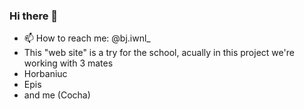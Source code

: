 ### Hi there 👋
- 📫 How to reach me: @bj.iwnl_
- This "web site" is a try for the school, acually in this project we're working with 3 mates
- Horbaniuc
- Epis
- and me (Cocha)

<!--
**Cochanius/Cochanius** is a ✨ _special_ ✨ repository because its `README.md` (this file) appears on your GitHub profile.

Here are some ideas to get you started:

- 🔭 I’m currently working on ...
- 🌱 I’m currently learning ...
- 👯 I’m looking to collaborate on ...
- 🤔 I’m looking for help with ...
- 💬 Ask me about ...
- 📫 How to reach me: ...
- 😄 Pronouns: ...
- ⚡ Fun fact: ...
-->
